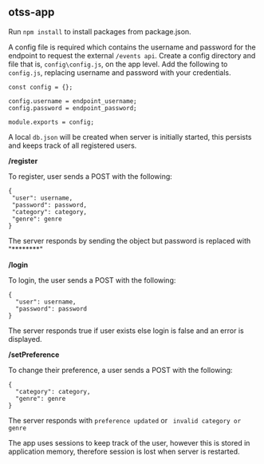 ## otss-app

Run ``` npm install ``` to install packages from package.json.

A config file is required which contains the username and password for the endpoint to request the external ``` /events api ```. Create a config directory and file that is, ``` config\config.js ```, on the app level. Add the following to ``` config.js ```, replacing username and password with your credentials. 
```
const config = {};

config.username = endpoint_username;
config.password = endpoint_password;

module.exports = config;
```
A local ``` db.json ``` will be created when server is initially started, this persists and keeps track of all registered users. 

__/register__

To register, user sends a POST with the following:

```
{
 "user": username,
 "password": password,
 "category": category,
 "genre": genre
}

```
The server responds by sending the object but password is replaced with "\********" 

__/login__

To login, the user sends a POST with the following: 

```
{
  "user": username, 
  "password": password
}
```
The server responds true if user exists else login is false and an error is displayed.

__/setPreference__

To change their preference, a user sends a POST with the following:
```
{
  "category": category,
  "genre": genre
}

```
The server responds with ``` preference updated ``` or ``` invalid category or genre```

The app uses sessions to keep track of the user, however this is stored in application memory, therefore session is lost when server is restarted. 
